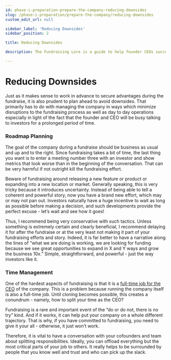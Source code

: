 ```yaml
---
id: phase-i-preparation-prepare-the-company-reducing-downsides
slug: /phase-i-preparation/prepare-the-company/reducing-downsides
custom_edit_url: null

sidebar_label: 'Reducing Downsides'
sidebar_position: 2

title: Reducing Downsides

description: The Fundraising Lore is a guide to help founder CEOs successfully raise early-stage VC financing from Silicon Valley investors.

---
```


# Reducing Downsides

Just as it makes sense to work in advance to secure advantages during the fundraise, it is also prudent to plan ahead to avoid downsides. That primarily has to do with managing the company in ways which minimize disruptions to the fundraising process as well as day to day operations especially in light of the fact that the founder and CEO will be busy talking to investors for a prolonged period of time.

### Roadmap Planning

The goal of the company during a fundraise should be business as usual and up and to the right. Since fundraising takes a bit of time, the last thing you want is to enter a meeting number three with an investor and show metrics that look worse than in the beginning of the conversation. That can be very harmful if not outright kill the fundraising effort.

Beware of fundraising around releasing a new feature or product or expanding into a new location or market. Generally speaking, this is very tricky because it introduces uncertainty. Instead of being able to tell a coherent and powerful story, now you have a brand new effort, which may or may not pan out. Investors naturally have a huge incentive to wait as long as possible before making a decision, and such developments provide the perfect excuse - let’s wait and see how it goes!

Thus, I recommend being very conservative with such tactics. Unless something is extremely certain and clearly beneficial, I recommend delaying it for after the fundraise or at the very least not making it part of your fundraising efforts and story. Indeed, it is far better to have a narrative along the lines of “what we are doing is working, we are looking for funding because we see great opportunities to expand in X and Y ways and grow the business 10x.” Simple, straightforward, and powerful - just the way investors like it.

### Time Management

One of the hardest aspects of fundraising is that it is a [full-time job for the CEO](/deciding-to-fundraise/tactical-considerations/time-commitment) of the company. This is a problem because running the company itself is also a full-time job. Until cloning becomes possible, this creates a conundrum - namely, how to split your time as the CEO?

Fundraising is a rare and important event of the “do or do not, there is no try” kind. And if it works, it can help put your company on a whole different trajectory. That is why, if you have committed to fundraising, you need to give it your all - otherwise, it just won’t work.

Therefore, it is vital to have a conversation with your cofounders and team about splitting responsibilities. Ideally, you can offload everything but the most critical parts of your job to others. It really helps to be surrounded by people that you know well and trust and who can pick up the slack.
